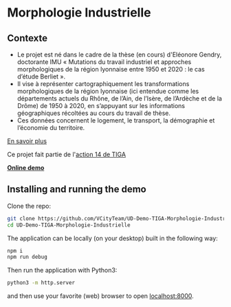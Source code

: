 # Morphologie Industrielle

## Contexte

- Le projet est né dans le cadre de la thèse (en cours) d'Eléonore Gendry, doctorante IMU « Mutations du travail industriel et approches morphologiques de la région lyonnaise entre 1950 et 2020 : le cas d’étude Berliet ».
- Il vise à représenter cartographiquement les transformations morphologiques de la région lyonnaise (ici entendue comme les départements actuels du Rhône, de l’Ain, de l’Isère, de l’Ardèche et de la Drôme) de 1950 à 2020, en s’appuyant sur les informations géographiques récoltées au cours du travail de thèse.
- Ces données concernent le logement, le transport, la démographie et l’économie du territoire.

[En savoir plus](https://imu.universite-lyon.fr/medias/fichier/tiga-projet-morphologie-industrielle_1678090645386-pdf)

Ce projet fait partie de l'[action 14 de TIGA](https://imu.universite-lyon.fr/tiga/)

[__Online demo__](http://demo.liris.cnrs.fr/vcity/mi/)

## Installing and running the demo

Clone the repo:

```bash
git clone https://github.com/VCityTeam/UD-Demo-TIGA-Morphologie-Industrielle.git
cd UD-Demo-TIGA-Morphologie-Industrielle
```

The application can be locally (on your desktop) built in the following way:

```bash
npm i
npm run debug
```

Then run the application with Python3:

```bash
python3 -m http.server
```

and then use your favorite (web) browser to open [localhost:8000](http://localhost:8000/).
